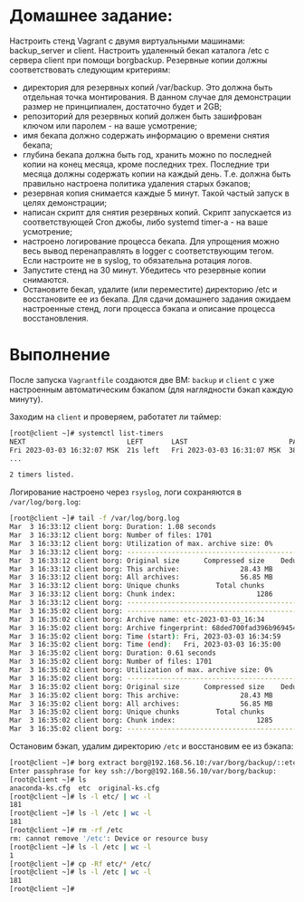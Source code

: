 # Домашнее задание:
Настроить стенд Vagrant с двумя виртуальными машинами: backup_server и client.
Настроить удаленный бекап каталога /etc c сервера client при помощи borgbackup. Резервные копии должны соответствовать следующим критериям:
-    директория для резервных копий /var/backup. Это должна быть отдельная точка монтирования. В данном случае для демонстрации размер не принципиален, достаточно будет и 2GB;
-    репозиторий для резервных копий должен быть зашифрован ключом или паролем - на ваше усмотрение;
-    имя бекапа должно содержать информацию о времени снятия бекапа;
-    глубина бекапа должна быть год, хранить можно по последней копии на конец месяца, кроме последних трех. Последние три месяца должны содержать копии на каждый день. Т.е. должна быть правильно настроена политика удаления старых бэкапов;
-    резервная копия снимается каждые 5 минут. Такой частый запуск в целях демонстрации;
-    написан скрипт для снятия резервных копий. Скрипт запускается из соответствующей Cron джобы, либо systemd timer-а - на ваше усмотрение;
-    настроено логирование процесса бекапа. Для упрощения можно весь вывод перенаправлять в logger с соответствующим тегом. Если настроите не в syslog, то обязательна ротация логов.
-    Запустите стенд на 30 минут. Убедитесь что резервные копии снимаются.
-    Остановите бекап, удалите (или переместите) директорию /etc и восстановите ее из бекапа.
    Для сдачи домашнего задания ожидаем настроенные стенд, логи процесса бэкапа и описание процесса восстановления.


# Выполнение

После запуска `Vagrantfile` создаются две ВМ: `backup` и `client` с уже настроенным автоматическим бэкапом (для наглядности бэкап каждую минуту).

Заходим на `client` и проверяем, работатет ли таймер:
```bash
[root@client ~]# systemctl list-timers 
NEXT                         LEFT       LAST                         PASSED  UNIT                         ACTIVATES
Fri 2023-03-03 16:32:07 MSK  21s left   Fri 2023-03-03 16:31:07 MSK  38s ago borg-backup.timer            borg-backup.service
...

2 timers listed.
```

Логирование настроено через `rsyslog`, логи сохраняются в `/var/log/borg.log`:
```bash
[root@client ~]# tail -f /var/log/borg.log 
Mar  3 16:33:12 client borg: Duration: 1.08 seconds
Mar  3 16:33:12 client borg: Number of files: 1701
Mar  3 16:33:12 client borg: Utilization of max. archive size: 0%
Mar  3 16:33:12 client borg: ------------------------------------------------------------------------------
Mar  3 16:33:12 client borg: Original size      Compressed size    Deduplicated size
Mar  3 16:33:12 client borg: This archive:               28.43 MB             13.50 MB             38.23 kB
Mar  3 16:33:12 client borg: All archives:               56.85 MB             26.99 MB             11.88 MB
Mar  3 16:33:12 client borg: Unique chunks         Total chunks
Mar  3 16:33:12 client borg: Chunk index:                    1286                 3400
Mar  3 16:33:12 client borg: ------------------------------------------------------------------------------
Mar  3 16:35:02 client borg: ------------------------------------------------------------------------------
Mar  3 16:35:02 client borg: Archive name: etc-2023-03-03_16:34
Mar  3 16:35:02 client borg: Archive fingerprint: 68ded700fad396b969454c2befe36453f1284c65410a5dc3b08efa1559dcf89e
Mar  3 16:35:02 client borg: Time (start): Fri, 2023-03-03 16:34:59
Mar  3 16:35:02 client borg: Time (end):   Fri, 2023-03-03 16:35:00
Mar  3 16:35:02 client borg: Duration: 0.61 seconds
Mar  3 16:35:02 client borg: Number of files: 1701
Mar  3 16:35:02 client borg: Utilization of max. archive size: 0%
Mar  3 16:35:02 client borg: ------------------------------------------------------------------------------
Mar  3 16:35:02 client borg: Original size      Compressed size    Deduplicated size
Mar  3 16:35:02 client borg: This archive:               28.43 MB             13.50 MB                681 B
Mar  3 16:35:02 client borg: All archives:               56.85 MB             26.99 MB             11.84 MB
Mar  3 16:35:02 client borg: Unique chunks         Total chunks
Mar  3 16:35:02 client borg: Chunk index:                    1285                 3400
Mar  3 16:35:02 client borg: ------------------------------------------------------------------------------
```

Остановим бэкап, удалим директорию `/etc` и восстановим ее из бэкапа:
```bash
[root@client ~]# borg extract borg@192.168.56.10:/var/borg/backup/::etc-2023-03-03_16:37 etc/
Enter passphrase for key ssh://borg@192.168.56.10/var/borg/backup: 
[root@client ~]# ls
anaconda-ks.cfg  etc  original-ks.cfg
[root@client ~]# ls -l etc/ | wc -l
181
[root@client ~]# ls -l /etc | wc -l
181
[root@client ~]# rm -rf /etc
rm: cannot remove '/etc': Device or resource busy
[root@client ~]# ls -l /etc | wc -l
1
[root@client ~]# cp -Rf etc/* /etc/
[root@client ~]# ls -l /etc | wc -l
181
[root@client ~]# 
```
